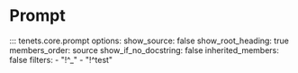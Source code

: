 # Prompt

::: tenets.core.prompt
    options:
        show_source: false
        show_root_heading: true
        members_order: source
        show_if_no_docstring: false
        inherited_members: false
        filters:
          - "!^_"
          - "!^test"
